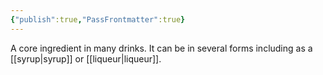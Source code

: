 ```yaml
---
{"publish":true,"PassFrontmatter":true}
---
```



A core ingredient in many drinks. It can be in several forms including as a [[syrup\|syrup]] or [[liqueur\|liqueur]].